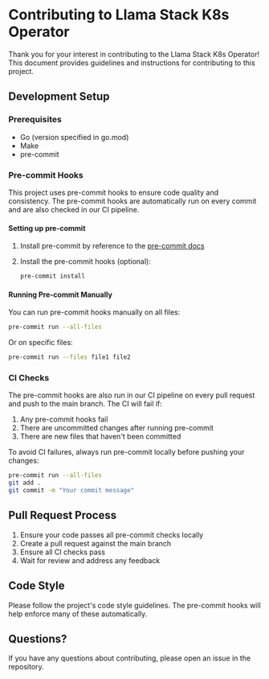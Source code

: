 # Contributing to Llama Stack K8s Operator

Thank you for your interest in contributing to the Llama Stack K8s Operator! This document provides guidelines and instructions for contributing to this project.

## Development Setup

### Prerequisites

- Go (version specified in go.mod)
- Make
- pre-commit

### Pre-commit Hooks

This project uses pre-commit hooks to ensure code quality and consistency. The pre-commit hooks are automatically run on every commit and are also checked in our CI pipeline.

#### Setting up pre-commit

1. Install pre-commit by reference to the [pre-commit docs](https://pre-commit.com/#install)

2. Install the pre-commit hooks (optional):
   ```bash
   pre-commit install
   ```

#### Running Pre-commit Manually

You can run pre-commit hooks manually on all files:

```bash
pre-commit run --all-files
```

Or on specific files:

```bash
pre-commit run --files file1 file2
```

### CI Checks

The pre-commit hooks are also run in our CI pipeline on every pull request and push to the main branch. The CI will fail if:

1. Any pre-commit hooks fail
2. There are uncommitted changes after running pre-commit
3. There are new files that haven't been committed

To avoid CI failures, always run pre-commit locally before pushing your changes:

```bash
pre-commit run --all-files
git add .
git commit -m "Your commit message"
```

## Pull Request Process

1. Ensure your code passes all pre-commit checks locally
2. Create a pull request against the main branch
3. Ensure all CI checks pass
4. Wait for review and address any feedback

## Code Style

Please follow the project's code style guidelines. The pre-commit hooks will help enforce many of these automatically.

## Questions?

If you have any questions about contributing, please open an issue in the repository.
